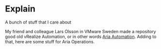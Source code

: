 # Explain
A bunch of stuff that I care about

My friend and colleague Lars Olsson in VMware Sweden made a repository good old vRealize Automation, or in other words [Aria Automation](https://larols.github.io/vmware-aria/). Adding to that, here are some stuff for Aria Operations.



